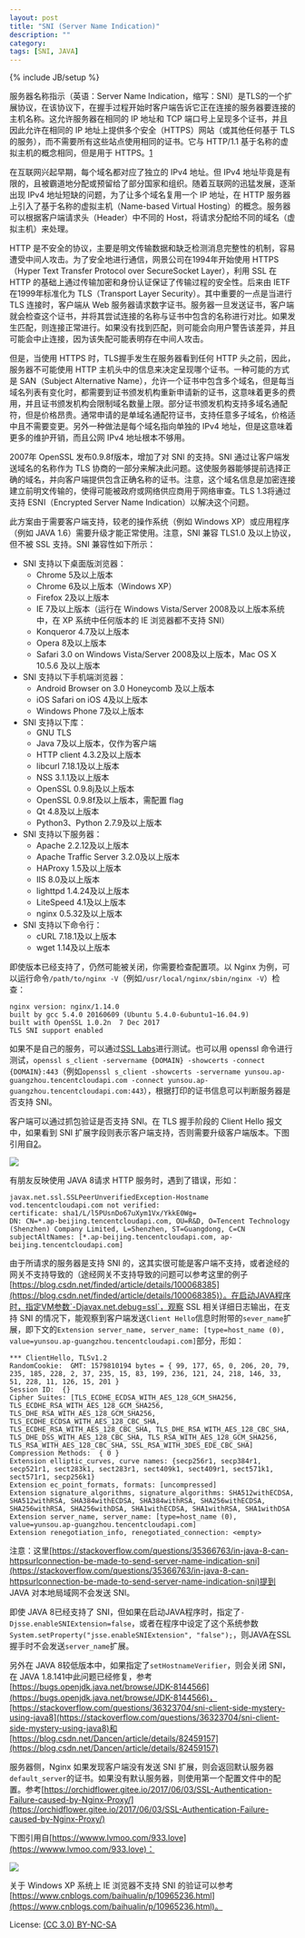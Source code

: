 ```yaml
---
layout: post
title: "SNI (Server Name Indication)"
description: ""
category: 
tags: [SNI, JAVA]
---
```

{% include JB/setup %}

服务器名称指示（英语：Server Name Indication，缩写：SNI）是TLS的一个扩展协议，在该协议下，在握手过程开始时客户端告诉它正在连接的服务器要连接的主机名称。这允许服务器在相同的 IP 地址和 TCP 端口号上呈现多个证书，并且因此允许在相同的 IP 地址上提供多个安全（HTTPS）网站（或其他任何基于 TLS 的服务），而不需要所有这些站点使用相同的证书。它与 HTTP/1.1 基于名称的虚拟主机的概念相同，但是用于 HTTPS。[1](https://en.wikipedia.org/wiki/Server_Name_Indication)

在互联网兴起早期，每个域名都对应了独立的 IPv4 地址。但 IPv4 地址毕竟是有限的，且被霸道地分配或预留给了部分国家和组织。随着互联网的迅猛发展，逐渐出现 IPv4 地址短缺的问题，为了让多个域名复用一个 IP 地址，在 HTTP 服务器上引入了基于名称的虚拟主机（Name-based Virtual Hosting）的概念。服务器可以根据客户端请求头（Header）中不同的 Host，将请求分配给不同的域名（虚拟主机）来处理。

HTTP 是不安全的协议，主要是明文传输数据和缺乏检测消息完整性的机制，容易遭受中间人攻击。为了安全地进行通信，网景公司在1994年开始使用 HTTPS（Hyper Text Transfer Protocol over SecureSocket Layer），利用 SSL 在 HTTP 的基础上通过传输加密和身份认证保证了传输过程的安全性。后来由 IETF 在1999年标准化为 TLS（Transport Layer Security）。其中重要的一点是当进行 TLS 连接时，客户端从 Web 服务器请求数字证书。服务器一旦发送证书，客户端就会检查这个证书，并将其尝试连接的名称与证书中包含的名称进行对比。如果发生匹配，则连接正常进行。如果没有找到匹配，则可能会向用户警告该差异，并且可能会中止连接，因为该失配可能表明存在中间人攻击。

但是，当使用 HTTPS 时，TLS握手发生在服务器看到任何 HTTP 头之前，因此，服务器不可能使用 HTTP 主机头中的信息来决定呈现哪个证书。一种可能的方式是 SAN（Subject Alternative Name），允许一个证书中包含多个域名，但是每当域名列表有变化时，都需要到证书颁发机构重新申请新的证书，这意味着更多的费用，并且证书颁发机构会限制域名数量上限。部分证书颁发机构支持多域名通配符，但是价格昂贵。通常申请的是单域名通配符证书，支持任意多子域名，价格适中且不需要变更。另外一种做法是每个域名指向单独的 IPv4 地址，但是这意味着更多的维护开销，而且公网 IPv4 地址根本不够用。

2007年 OpenSSL 发布0.9.8f版本，增加了对 SNI 的支持。SNI 通过让客户端发送域名的名称作为 TLS 协商的一部分来解决此问题。这使服务器能够提前选择正确的域名，并向客户端提供包含正确名称的证书。注意，这个域名信息是加密连接建立前明文传输的，使得可能被政府或网络供应商用于网络审查。TLS 1.3将通过支持 ESNI（Encrypted Server Name Indication）以解决这个问题。

此方案由于需要客户端支持，较老的操作系统（例如 Windows XP）或应用程序（例如 JAVA 1.6）需要升级才能正常使用。注意，SNI 兼容 TLS1.0 及以上协议，但不被 SSL 支持。SNI 兼容性如下所示：

* SNI 支持以下桌面版浏览器：
    * Chrome 5及以上版本
    * Chrome 6及以上版本（Windows XP）
    * Firefox 2及以上版本
    * IE 7及以上版本（运行在 Windows Vista/Server 2008及以上版本系统中，在 XP 系统中任何版本的 IE 浏览器都不支持 SNI）
    * Konqueror 4.7及以上版本
    * Opera 8及以上版本
    * Safari 3.0 on Windows Vista/Server 2008及以上版本，Mac OS X 10.5.6 及以上版本
* SNI 支持以下手机端浏览器：
    * Android Browser on 3.0 Honeycomb 及以上版本
    * iOS Safari on iOS 4及以上版本
    * Windows Phone 7及以上版本
* SNI 支持以下库：
    * GNU TLS
    * Java 7及以上版本，仅作为客户端
    * HTTP client 4.3.2及以上版本
    * libcurl 7.18.1及以上版本
    * NSS 3.1.1及以上版本
    * OpenSSL 0.9.8j及以上版本
    * OpenSSL 0.9.8f及以上版本，需配置 flag
    * Qt 4.8及以上版本
    * Python3、Python 2.7.9及以上版本
* SNI 支持以下服务器：
    * Apache 2.2.12及以上版本
    * Apache Traffic Server 3.2.0及以上版本
    * HAProxy 1.5及以上版本
    * IIS 8.0及以上版本
    * lighttpd 1.4.24及以上版本
    * LiteSpeed 4.1及以上版本
    * nginx 0.5.32及以上版本
* SNI 支持以下命令行：
    * cURL 7.18.1及以上版本
    * wget 1.14及以上版本

即使版本已经支持了，仍然可能被关闭，你需要检查配置项。以 Nginx 为例，可以运行命令`/path/to/nginx -V`（例如`/usr/local/nginx/sbin/nginx -V`）检查：

```
nginx version: nginx/1.14.0
built by gcc 5.4.0 20160609 (Ubuntu 5.4.0-6ubuntu1~16.04.9)
built with OpenSSL 1.0.2n  7 Dec 2017
TLS SNI support enabled
```

如果不是自己的服务，可以通过[SSL Labs](https://www.ssllabs.com/)进行测试。也可以用 openssl 命令进行测试，`openssl s_client -servername {DOMAIN} -showcerts -connect {DOMAIN}:443`（例如`openssl s_client -showcerts -servername yunsou.ap-guangzhou.tencentcloudapi.com -connect yunsou.ap-guangzhou.tencentcloudapi.com:443`），根据打印的证书信息可以判断服务器是否支持 SNI。

客户端可以通过抓包验证是否支持 SNI。在 TLS 握手阶段的 Client Hello 报文中，如果看到 SNI 扩展字段则表示客户端支持，否则需要升级客户端版本。下图引用自[2](https://help.aliyun.com/knowledge_detail/43742.html)。

![](http://static-aliyun-doc.oss-cn-hangzhou.aliyuncs.com/assets/img/15617/15661929898024_zh-CN.png)

有朋友反映使用 JAVA 8请求 HTTP 服务时，遇到了错误，形如：

```
javax.net.ssl.SSLPeerUnverifiedException-Hostname vod.tencentcloudapi.com not verified:
certificate: sha1/L/l5PUsnDo67uXym1Vx/YkkE0Wg=
DN: CN=*.ap-beijing.tencentcloudapi.com, OU=R&D, O=Tencent Technology (Shenzhen) Company Limited, L=Shenzhen, ST=Guangdong, C=CN
subjectAltNames: [*.ap-beijing.tencentcloudapi.com, ap-beijing.tencentcloudapi.com]
```

由于所请求的服务器是支持 SNI 的，这其实很可能是客户端不支持，或者途经的网关不支持导致的（途经网关不支持导致的问题可以参考这里的例子[https://blog.csdn.net/finded/article/details/100068385](https://blog.csdn.net/finded/article/details/100068385)）。在启动JAVA程序时，指定VM参数`-Djavax.net.debug=ssl`，观察 SSL 相关详细日志输出，在支持 SNI 的情况下，能观察到客户端发送`Client Hello`信息时附带的`sever_name`扩展，即下文的`Extension server_name, server_name: [type=host_name (0), value=yunsou.ap-guangzhou.tencentcloudapi.com]`部分，形如：

```
*** ClientHello, TLSv1.2
RandomCookie:  GMT: 1579810194 bytes = { 99, 177, 65, 0, 206, 20, 79, 235, 185, 228, 2, 37, 235, 15, 83, 199, 236, 121, 24, 218, 146, 33, 51, 228, 11, 126, 15, 201 }
Session ID:  {}
Cipher Suites: [TLS_ECDHE_ECDSA_WITH_AES_128_GCM_SHA256, TLS_ECDHE_RSA_WITH_AES_128_GCM_SHA256, TLS_DHE_RSA_WITH_AES_128_GCM_SHA256, TLS_ECDHE_ECDSA_WITH_AES_128_CBC_SHA, TLS_ECDHE_RSA_WITH_AES_128_CBC_SHA, TLS_DHE_RSA_WITH_AES_128_CBC_SHA, TLS_DHE_DSS_WITH_AES_128_CBC_SHA, TLS_RSA_WITH_AES_128_GCM_SHA256, TLS_RSA_WITH_AES_128_CBC_SHA, SSL_RSA_WITH_3DES_EDE_CBC_SHA]
Compression Methods:  { 0 }
Extension elliptic_curves, curve names: {secp256r1, secp384r1, secp521r1, sect283k1, sect283r1, sect409k1, sect409r1, sect571k1, sect571r1, secp256k1}
Extension ec_point_formats, formats: [uncompressed]
Extension signature_algorithms, signature_algorithms: SHA512withECDSA, SHA512withRSA, SHA384withECDSA, SHA384withRSA, SHA256withECDSA, SHA256withRSA, SHA256withDSA, SHA1withECDSA, SHA1withRSA, SHA1withDSA
Extension server_name, server_name: [type=host_name (0), value=yunsou.ap-guangzhou.tencentcloudapi.com]
Extension renegotiation_info, renegotiated_connection: <empty>
```

注意：这里[https://stackoverflow.com/questions/35366763/in-java-8-can-httpsurlconnection-be-made-to-send-server-name-indication-sni](https://stackoverflow.com/questions/35366763/in-java-8-can-httpsurlconnection-be-made-to-send-server-name-indication-sni)提到 JAVA 对本地局域网不会发送 SNI。

即使 JAVA 8已经支持了 SNI，但如果在启动JAVA程序时，指定了`-Djsse.enableSNIExtension=false`，或者在程序中设定了这个系统参数`System.setProperty("jsse.enableSNIExtension", "false");`，则JAVA在SSL握手时不会发送`server_name`扩展。

另外在 JAVA 8较低版本中，如果指定了`setHostnameVerifier`，则会关闭 SNI，在 JAVA 1.8.141中此问题已经修复，参考[https://bugs.openjdk.java.net/browse/JDK-8144566](https://bugs.openjdk.java.net/browse/JDK-8144566)，[https://stackoverflow.com/questions/36323704/sni-client-side-mystery-using-java8](https://stackoverflow.com/questions/36323704/sni-client-side-mystery-using-java8)和[https://blog.csdn.net/Dancen/article/details/82459157](https://blog.csdn.net/Dancen/article/details/82459157)

服务器侧，Nginx 如果发现客户端没有发送 SNI 扩展，则会返回默认服务器`default_server`的证书。如果没有默认服务器，则使用第一个配置文件中的配置。参考[https://orchidflower.gitee.io/2017/06/03/SSL-Authentication-Failure-caused-by-Nginx-Proxy/](https://orchidflower.gitee.io/2017/06/03/SSL-Authentication-Failure-caused-by-Nginx-Proxy/)

下图引用自[https://wwww.lvmoo.com/933.love](https://wwww.lvmoo.com/933.love)：

![](https://cdn.lvmoo.com/usr/uploads/2018/06/1235408731.png)

关于 Windows XP 系统上 IE 浏览器不支持 SNI 的验证可以参考[https://www.cnblogs.com/baihualin/p/10965236.html](https://www.cnblogs.com/baihualin/p/10965236.html)。

License: [(CC 3.0) BY-NC-SA](http://creativecommons.org/licenses/by-nc-sa/3.0/)
